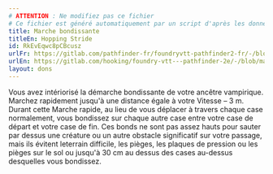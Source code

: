 ```yaml
---
# ATTENTION : Ne modifiez pas ce fichier
# Ce fichier est généré automatiquement par un script d'après les données du module Foundry VTT officiel et de sa traduction
title: Marche bondissante
titleEn: Hopping Stride
id: RkEvEqwc8pCBcusz
urlFr: https://gitlab.com/pathfinder-fr/foundryvtt-pathfinder2-fr/-/blob/master/data/feats/RkEvEqwc8pCBcusz.htm
urlEn: https://gitlab.com/hooking/foundry-vtt---pathfinder-2e/-/blob/master/packs/data/feats.db/hopping-stride.json
layout: dons
---
```

Vous avez intériorisé la démarche bondissante de votre ancêtre vampirique. Marchez rapidement jusqu'à une distance égale à votre Vitesse – 3 m. Durant cette Marche rapide, au lieu de vous déplacer à travers chaque case normalement, vous bondissez sur chaque autre case entre votre case de départ et votre case de fin. Ces bonds ne sont pas assez hauts pour sauter par dessus une créature ou un autre obstacle significatif sur votre passage, mais ils évitent leterrain difficile, les pièges, les plaques de pression ou les pièges sur le sol ou jusqu'à 30 cm au dessus des cases au-dessus desquelles vous bondissez.
